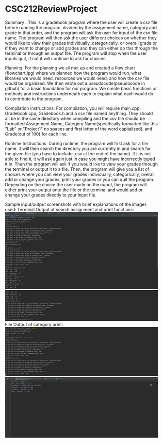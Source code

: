 # CSC212ReviewProject

Summary : 
  This is a gradebook program where the user will create a csv file before running the program, divided by the assignment name, category and grade in that order, and the program will ask the user for input of the csv file name. The program will then ask the user different choices on whether they would like to view their grades individually, categorically, or overall grade or if they want to change or add grades and they can either do this through the terminal or through an output file. The program will stop when the user inputs quit, if not it will continue to ask for choices.
  
Planning: 
  For the planning we all met up and created a flow chart (flowchart.jpg) where we planned how the program would run, what libraries we would need, resources we would need, and how the csv file would be organized. We then wrote out a pseudocode(pseudocode in github) for a basic foundation for our program. We create basic functions or methods and instructions underneath each to explain what each would do to contribute to the program.

Compilation Instructions:
  For compilation, you will require main.cpp, Gradebook.cpp, Gradebook.h and a csv file named anything. They should all be in the same directory when compiling and the csv file should be formatted Assignment Name, Category Name(specifically formatted like this "Lab" or "Project1" no spaces and first letter of the word capitalized), and Grade(out of 100) for each line.

Runtime Instructions:
  During runtime, the program will first ask for a file name. It will then search the directory you are currently in and search for the given file (you have to include .csv at the end of the name). If it is not able to find it, it will ask again just in case you might have incorrectly typed it in. Then the program will ask if you would like to view your grades through the terminal or output it to a file. Then, the program will give you a list of choices where you can view your grades individually, categorically, overall, add or change your grades, print your grades or you can quit the program. Depending on the choice the user made on the ouput, the program will either print your output onto the file or the terminal and would add or change your grades directly to your input file.

Sample input/output screenshots with brief explanations of the images used:
Terminal Output of search assignment and print functions:
![1](https://github.com/Jacooob3/CSC212ReviewProject/blob/main/Proj1.PNG?raw=true)
![2](https://github.com/Jacooob3/CSC212ReviewProject/blob/main/Proj2.PNG?raw=true)
File Output of category print:
![3](https://github.com/Jacooob3/CSC212ReviewProject/blob/main/Proj3.PNG?raw=true)
![4](https://github.com/Jacooob3/CSC212ReviewProject/blob/main/proj4.PNG?raw=true)
